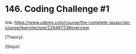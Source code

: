 # 146. Coding Challenge #1
link: https://www.udemy.com/course/the-complete-javascript-course/learn/lecture/22648723#overview

[Theory]




[Steps]

